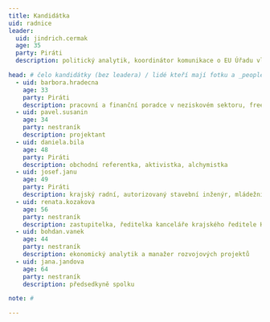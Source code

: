 ```yaml
---
title: Kandidátka
uid: radnice
leader:
  uid: jindrich.cermak
  age: 35
  party: Piráti
  description: politický analytik, koordinátor komunikace o EU Úřadu vlády ČR # zobrazuje se v komunalni-volby

head: # čelo kandidátky (bez leadera) / lidé kteří mají fotku a _people/jmeno.md
  - uid: barbora.hradecna
    age: 33
    party: Piráti
    description: pracovní a finanční poradce v neziskovém sektoru, freelancer 
  - uid: pavel.susanin
    age: 34
    party: nestraník
    description: projektant 
  - uid: daniela.bila
    age: 48
    party: Piráti 
    description: obchodní referentka, aktivistka, alchymistka
  - uid: josef.janu
    age: 49
    party: Piráti 
    description: krajský radní, autorizovaný stavební inženýr, mládežnický trenér míčových sportů
  - uid: renata.kozakova
    age: 56
    party: nestraník
    description: zastupitelka, ředitelka kanceláře krajského ředitele HZS Karlovarského kraje  
  - uid: bohdan.vanek
    age: 44
    party: nestraník
    description: ekonomický analytik a manažer rozvojových projektů 
  - uid: jana.jandova
    age: 64
    party: nestraník
    description: předsedkyně spolku 

note: #

---
```


